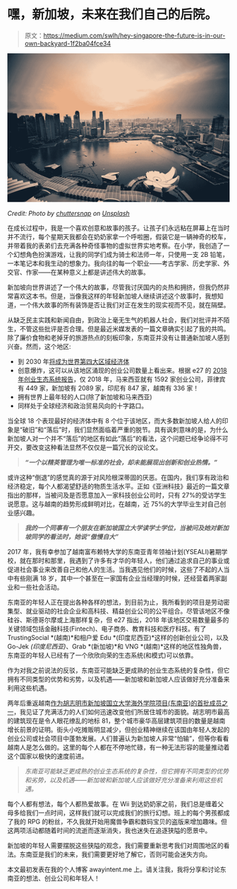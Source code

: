 # 嘿，新加坡，未来在我们自己的后院。

> 原文：<https://medium.com/swlh/hey-singapore-the-future-is-in-our-own-backyard-1f2ba04fce34>

![](img/10598b691fe4d554d0a29a685b27c6d3.png)

*Credit: Photo by* [*chuttersnap*](https://unsplash.com/@chuttersnap?utm_source=unsplash&utm_medium=referral&utm_content=creditCopyText) *on* [*Unsplash*](https://unsplash.com/search/photos/looking-singapore?utm_source=unsplash&utm_medium=referral&utm_content=creditCopyText)

在成长过程中，我是一个喜欢创意和故事的孩子。让孩子们永远粘在屏幕上在当时并不流行，每个星期天我都会在奶奶家拿一个呼啦圈，假装它是一辆神奇的校车，并带着我的表弟们去充满各种奇怪事物的虚拟世界实地考察。在小学，我创造了一个幻想角色扮演游戏，让我的同学们成为骑士和法师一年，只使用一支 2B 铅笔，一本笔记本和我生动的想象力。我向往的每一个职业——考古学家、历史学家、外交官、作家——在某种意义上都是讲述伟大的故事。

新加坡向世界讲述了一个伟大的故事，尽管我讨厌国内的炎热和拥挤，但我仍然非常喜欢这本书。但是，当像我这样的年轻新加坡人继续讲述这个故事时，我想知道，一个伟大故事的所有装饰是否让我们对正在发生的现实视而不见，就在隔壁。

从缺乏民主实践和新闻自由，到政治上毫无生气的机器人社会，我们对批评并不陌生，不管这些批评是否合理。但是最近米媒发表的一篇文章确实引起了我的共鸣。除了廉价食物和老掉牙的旅游热点的刻板印象，东南亚并没有让普通新加坡人感到兴奋。然而，这个地区:

*   到 2030 年[将成为世界第四大区域经济体](https://sbr.com.sg/economy/asia/asean-become-worlds-fourth-largest-economy-2030-singapore-pm-lee)
*   创意爆炸，这可以从该地区涌现的创业公司数量上看出来。根据 e27 的 [2018 年创业生态系统报告](https://e27.co/wp-content/uploads/2019/01/e27-Southeast-Asia-Startup-Ecosystem-Report-2018.pdf)，仅 2018 年，马来西亚就有 1592 家创业公司，菲律宾有 449 家，新加坡有 2089 家，印尼有 847 家，越南有 336 家！
*   拥有世界上最年轻的人口(除了新加坡和马来西亚)
*   同样处于全球经济和政治贸易风向的十字路口。

当全球 18 个表现最好的经济体中有 8 个位于该地区，而大多数新加坡人给人的印象是“破旧”和“落后”时，我们显然面临着严重的脱节。具有讽刺意味的是，为什么新加坡人对一个并不“落后”的地区有如此“落后”的看法，这个问题已经争论得不可开交，要改变这种看法显然不仅仅是一篇冗长的议论文。

> ***“一个以精英管理为唯一标准的社会，却未能展现出创新和创业热情。”***

或许这种“倒退”的感觉真的源于对风险根深蒂固的厌恶。在国内，我们享有政治和经济稳定，每个人都渴望舒适的物质生活水平。正如《亚洲科技》最近的一篇文章指出的那样，当被问及是否愿意加入一家科技创业公司时，只有 27%的受访学生说愿意。这与越南的趋势形成鲜明对比，在越南，近 75%的大学毕业生对自己创业感兴趣。

> ***我的一个同事有一个朋友在新加坡国立大学读学士学位，当被问及她对新加坡同学的看法时，她说“傲慢自大”***

2017 年，我有幸参加了越南富布赖特大学的东南亚青年领袖计划(YSEALI)暑期学校，就在那时和那里，我遇到了许多有才华的年轻人，他们通过追求自己的事业或促进社会事业来改善自己和他人的生活。当我遇见他们的时候，这些了不起的人当中有些刚满 18 岁，其中一个甚至在一家国有企业当经理的时候，还经营着两家副业和一些社会活动。

东南亚的年轻人正在提出各种各样的想法，到目前为止，我所看到的项目是劳动密集型、就业驱动的社会企业和高科技、精益创业公司的公平组合。尽管该地区不像硅谷、斯德哥尔摩或上海那样复杂，但 e27 指出，2018 年该地区交易数量最多的关键领域包括金融科技(Fintech)、电子商务、教育科技和医疗科技。有了 TrustingSocial *(越南)*和相户爱 Edu *(印度尼西亚)*这样的创新创业公司，以及 Go-Jek *(印度尼西亚)*、Grab *(新加坡)*和 VNG *(越南)*这样的地区性独角兽，东南亚的年轻人已经有了一个欣欣向荣的生态系统(和模式)可以依靠。

作为对我之前说法的反驳，东南亚可能缺乏更成熟的创业生态系统的复杂性，但它拥有不同类型的优势和劣势，以及机遇——新加坡和新加坡人应该做好充分准备来利用这些机遇。

两年后重返越南[作为胡志明市新加坡国立大学海外学院项目(东南亚)的首批成员之一](http://news.nus.edu.sg/highlights/noc-takes-bandung-and-ho-chi-minh?fbclid=IwAR3R_fXyKXIB1XVguABpXmB8pQchbIDNVQSBOvvBdvsN6xQIJXAQRBj1pH8)，我见证了充满活力的人们如何迅速改变他们所居住城市的面貌。胡志明市最高的建筑现在是令人眼花缭乱的地标 81，整个城市豪华高层建筑项目的数量是越南增长前景的证明。街头小吃摊贩明显减少，但创业精神继续在该国由年轻人发起的创业公司或社会项目中蓬勃发展。人们普遍认为新加坡人非常“怕输”，但等你看看越南人是怎么做的。这里的每个人都在不停地忙碌，有一种无法形容的能量推动着这个国家以极快的速度前进。

> *东南亚可能缺乏更成熟的创业生态系统的复杂性，但它拥有不同类型的优势和劣势，以及机遇——新加坡和新加坡人应该做好充分准备来利用这些机遇。*

每个人都有想法，每个人都热爱故事。在 Wii 到达奶奶家之前，我们总是缠着父母多给我们一点时间，这样我们就可以完成我们的旅行幻想。班上的每个男孩都成了我的 RPG 的粉丝，不久我就开始用魔兽争霸和数码宝贝的盗版来增加趣味。但这两项活动都随着时间的流逝而逐渐消失，我也迷失在追逐狭隘的愿景中。

新加坡的年轻人需要摆脱这些狭隘的观念，我们需要重新思考我们对周围地区的看法。东南亚是我们的未来，我们需要更好地了解它，否则可能会迷失方向。

本文最初发表在我的个人博客 awayintent.me 上。请关注我，我将分享和讨论东南亚的想法、创业公司和年轻人！